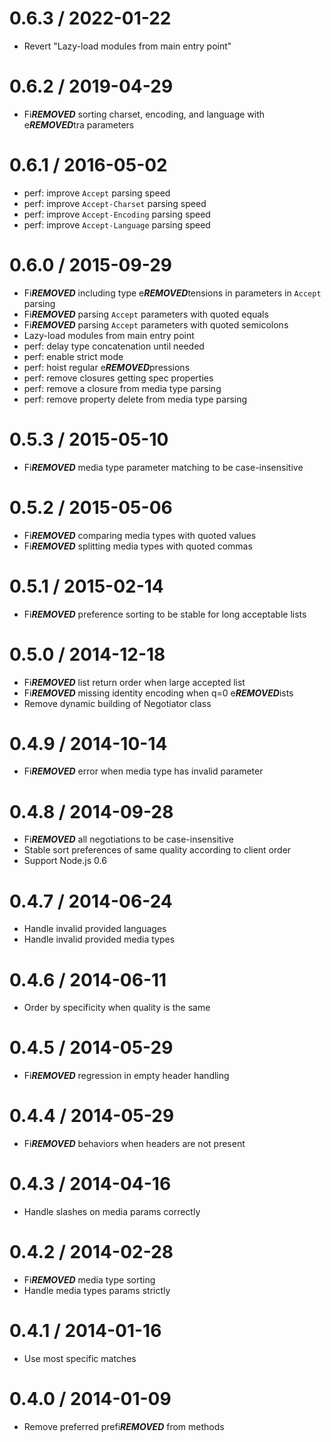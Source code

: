 0.6.3 / 2022-01-22
==================

  * Revert "Lazy-load modules from main entry point"

0.6.2 / 2019-04-29
==================

  * Fi***REMOVED*** sorting charset, encoding, and language with e***REMOVED***tra parameters

0.6.1 / 2016-05-02
==================

  * perf: improve `Accept` parsing speed
  * perf: improve `Accept-Charset` parsing speed
  * perf: improve `Accept-Encoding` parsing speed
  * perf: improve `Accept-Language` parsing speed

0.6.0 / 2015-09-29
==================

  * Fi***REMOVED*** including type e***REMOVED***tensions in parameters in `Accept` parsing
  * Fi***REMOVED*** parsing `Accept` parameters with quoted equals
  * Fi***REMOVED*** parsing `Accept` parameters with quoted semicolons
  * Lazy-load modules from main entry point
  * perf: delay type concatenation until needed
  * perf: enable strict mode
  * perf: hoist regular e***REMOVED***pressions
  * perf: remove closures getting spec properties
  * perf: remove a closure from media type parsing
  * perf: remove property delete from media type parsing

0.5.3 / 2015-05-10
==================

  * Fi***REMOVED*** media type parameter matching to be case-insensitive

0.5.2 / 2015-05-06
==================

  * Fi***REMOVED*** comparing media types with quoted values
  * Fi***REMOVED*** splitting media types with quoted commas

0.5.1 / 2015-02-14
==================

  * Fi***REMOVED*** preference sorting to be stable for long acceptable lists

0.5.0 / 2014-12-18
==================

  * Fi***REMOVED*** list return order when large accepted list
  * Fi***REMOVED*** missing identity encoding when q=0 e***REMOVED***ists
  * Remove dynamic building of Negotiator class

0.4.9 / 2014-10-14
==================

  * Fi***REMOVED*** error when media type has invalid parameter

0.4.8 / 2014-09-28
==================

  * Fi***REMOVED*** all negotiations to be case-insensitive
  * Stable sort preferences of same quality according to client order
  * Support Node.js 0.6

0.4.7 / 2014-06-24
==================

  * Handle invalid provided languages
  * Handle invalid provided media types

0.4.6 / 2014-06-11
==================

  *  Order by specificity when quality is the same

0.4.5 / 2014-05-29
==================

  * Fi***REMOVED*** regression in empty header handling

0.4.4 / 2014-05-29
==================

  * Fi***REMOVED*** behaviors when headers are not present

0.4.3 / 2014-04-16
==================

  * Handle slashes on media params correctly

0.4.2 / 2014-02-28
==================

  * Fi***REMOVED*** media type sorting
  * Handle media types params strictly

0.4.1 / 2014-01-16
==================

  * Use most specific matches

0.4.0 / 2014-01-09
==================

  * Remove preferred prefi***REMOVED*** from methods
